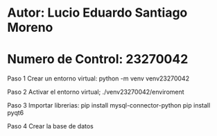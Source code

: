 # Autor: Lucio Eduardo Santiago Moreno
# Numero de Control: 23270042

Paso 1
Crear un entorno virtual:
python -m venv venv23270042

Paso 2
Activar el entorno virtual;
./venv23270042/enviroment

Paso 3
Importar librerias:
pip install mysql-connector-python
pip install pyqt6

Paso 4
Crear la base de datos